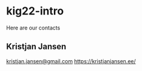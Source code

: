 # kig22-intro

Here are our contacts

## Kristjan Jansen

kristjan.jansen@gmail.com
https://kristjanjansen.ee/
